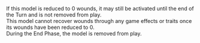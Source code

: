 If this model is reduced to 0 wounds, it may still be activated until the end of the Turn and is not removed from play.  
This model cannot recover wounds through any game effects or traits once its wounds have been reduced to 0.  
During the End Phase, the model is removed from play.